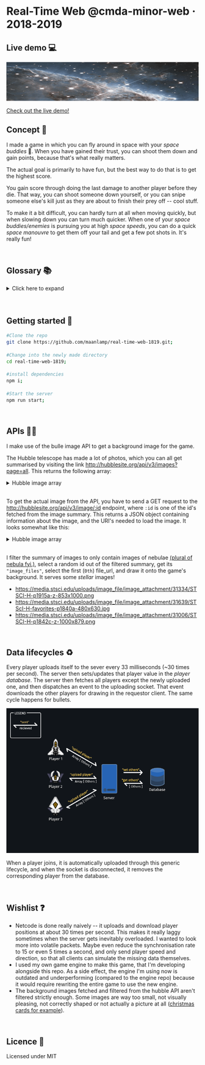 # Real-Time Web @cmda-minor-web · 2018-2019

## Live demo 💻
![An animated image showing players competing against eachother.](demo.gif)

[Check out the live demo!](https://bittheory.herokuapp.com)

## Concept 💭
I made a game in which you can fly around in space with your _space buddies_ 🚀. When you have gained their trust, you can shoot them down and gain points, because that's what really matters.

The actual goal is primarily to have fun, but the best way to do that is to get the highest score.

You gain score through doing the last damage to another player before they die. That way, you can shoot someone down yourself, or you can snipe someone else's kill just as they are about to finish their prey off -- cool stuff.

To make it a bit difficult, you can hardly turn at all when moving quickly, but when slowing down you can turn much quicker. When one of your _space buddies/enemies_ is pursuing you at high _space speeds_, you can do a quick _space manouvre_ to get them off your tail and get a few pot shots in. It's really fun!

<br/>

## Glossary 📚
<details>
  <summary>Click here to expand</summary>

- [Real-Time Web @cmda-minor-web · 2018-2019](#real-time-web-cmda-minor-web--2018-2019)
	- [Live demo 💻](#live-demo-%F0%9F%92%BB)
	- [Concept 💭](#concept-%F0%9F%92%AD)
	- [Glossary 📚](#glossary-%F0%9F%93%9A)
	- [Getting started 🏁](#getting-started-%F0%9F%8F%81)
	- [APIs 🐒🐒](#apis-%F0%9F%90%92%F0%9F%90%92)
	- [Data lifecycles ♻️](#data-lifecycles-%E2%99%BB%EF%B8%8F)
	- [Wishlist ❓](#wishlist-%E2%9D%93)
	- [Licence 📜](#licence-%F0%9F%93%9C)
</details>
<br/>
<br/>

## Getting started 🏁
```sh
#Clone the repo
git clone https://github.com/maanlamp/real-time-web-1819.git;

#Change into the newly made directory
cd real-time-web-1819;

#install dependencies
npm i;

#Start the server
npm run start;
```
<!-- ...but how does one use this project? What are its features 🤔 -->
<br/>

## APIs 🐒🐒
I make use of the bulle image API to get a background image for the game.

The Hubble telescope has made a lot of photos, which you can all get summarised by visiting the link http://hubblesite.org/api/v3/images?page=all.
This returns the following array:
<details>
  <summary>Hubble image array</summary>

```json
[
  {
    "id": 4490,
    "name": "Large Magellanic Cloud (DSS View) with Star Cluster Overlay (Hubble)",
    "news_name": "a",
    "collection": "news"
  },
  {
    "id": 4489,
    "name": "Three Steps to the Hubble Constant",
    "news_name": "b",
    "collection": "news"
  },
  {
    "id": 4491,
    "name": "Compass Image of Large Magellanic Cloud",
    "news_name": "c",
    "collection": "news"
  },
  ...
]
```
</details>
<br/>

To get the actual image from the API, you have to send a GET request to the http://hubblesite.org/api/v3/image/:id endpoint, where `:id` is one of the id's fetched from the image summary. This returns a JSON object containing information about the image, and the URI's needed to load the image. It looks somewhat like this:
<details>
  <summary>Hubble image array</summary>

```json
{
  "name": "Southern Crab Nebula",
  "description": ...,
  "credits": ...,
  "news_name": "a",
  "mission": "hubble",
  "collection": "news",
  "image_files": [
    {
      "file_url": "https://media.stsci.edu/uploads/image_file/image_attachment/31334/STSCI-H-p1915a-z-853x1000.png",
      "file_size": 1451341,
      "width": 853,
      "height": 1000
    },
    ...
  ]
}
```
</details>
<br/>

I filter the summary of images to only contain images of nebulae [(plural of nebula fyi.)](https://en.wikipedia.org/wiki/Nebula), select a random id out of the filtered summary, get its `"image_files"`, select the first (`0th`) file_url, and draw it onto the game's background. It serves some _stellar_ images!
- https://media.stsci.edu/uploads/image_file/image_attachment/31334/STSCI-H-p1915a-z-853x1000.png
- https://media.stsci.edu/uploads/image_file/image_attachment/31639/STScI-H-favorites-p1840a-480x630.jpg
- https://media.stsci.edu/uploads/image_file/image_attachment/31006/STSCI-H-p1842c-z-1000x879.png

<br/>

## Data lifecycles ♻️
Every player uploads itself to the sever every 33 milliseconds (~30 times per second). The server then sets/updates that player value in the _player database_. The server then fetches all players except the newly uploaded one, and then dispatches an event to the uploading socket. That event downloads the other players for drawing in the requestor client. The same cycle happens for bullets.

![Visualisation of the data lifecycle within the game.](datalife.png)

When a player joins, it is automatically uploaded through this generic lifecycle, and when the socket is disconnected, it removes the corresponding player from the database.

<br/>

## Wishlist ❓
- Netcode is done really naively -- it uploads and download player positions at about 30 times per second. This makes it really laggy sometimes when the server gets inevitably overloaded. I wanted to look more into volatile packets. Maybe even reduce the synchronisation rate to 15 or even 5 times a second, and only send player speed and direction, so that all clients can simulate the missing data themselves.
- I used my own game engine to make this game, that I'm developing alongside this repo. As a side effect, the engine I'm using now is outdated and underperforming (compared to the engine repo) because it would require rewriting the entire game to use the new engine.
- The background images fetched and filtered from the hubble API aren't filtered strictly enough. Some images are way too small, not visually pleasing, not correctly shaped or not actually a picture at all ([christmas cards for example](https://media.stsci.edu/uploads/image_file/image_attachment/31109/STSCI-HST-holiday039-pr1821-4x6.png)).

<br/>

## Licence 📜
Licensed under MIT